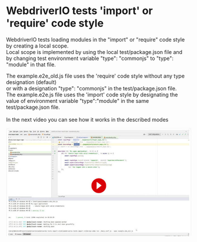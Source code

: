 <h1>WebdriverIO tests 'import' or 'require' code style</h1>

WebdriverIO tests loading modules in the "import" or "require" code style by creating a local scope.<br>
Local scope is implemented by using the local test/package.json file and <br>
by changing test environment variable "type": "commonjs" to "type": "module" in that file.

The example.e2e_old.js file uses the 'require' code style without any type designation (default) <br>
or with a designation "type": "commonjs"  in the test/package.json file. <br>
The example.e2e.js file uses the 'import' code style by designating the value of environment variable "type":"module"  in the same test/package.json file.
<br><br>
In the next video you can see how it works in the described modes

[![WebdriverIO tests 'import' style](https://github.com/luckyby/webdriverio-tests-import-style/blob/main/src/img/for%20video%20MEGA.jpg)](https://mega.nz/file/rMA0xR4D#Q0hmVQvfqVYx9-CVWCLWXmW-pjZnT5ONBYn0kwi7J-k)

